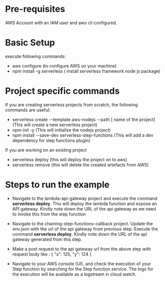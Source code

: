 # Pre-requisites
AWS Account with an IAM user and aws cli configured.

# Basic Setup
execute following commands:
  - aws configure    (to configure AWS on your machine)
  - npm install -g serverless  ( install serverless framework node js package)

# Project specific commands
If you are creating serverless projects from scratch, the following commands are useful:

  - serverless create --template aws-nodejs --path [ name of the project]   (This will create a new serverless project)
  - npm init -y    (This will initialize the nodejs project)
  - npm install --save-dev serverless-step-functions   (This will add a dev dependency for step functions plugin)

If you are working on an existing project
  - serverless deploy  (this will deploy the project on to aws)
  - serverless remove  (this will delete the created artefacts from AWS)

# Steps to run the example
  - Navigate to the lambda-api-gateway project and execute the command **serverless deploy**.
    This will deploy the lambda function and expose an API gateway. Kindly note down the URL of the api gateway as we need to invoke this from the step function

  - Navigate to the chaining-step-functions-callback project.
    Update the env.json with the url of the api gateway from previous step.
    Execute the command **serverless deploy**.
    Kindly note down the URL of the api gateway generated from this step.

  - Make a post request to the api gateway url from the above step with request body like :
    {
    "x": 125,
    "y": 124
    } 

- Navigate to your AWS console (UI), and check the execution of your Step function by searching for the Step function service.
  The logs for the execution will be available as a logstream in cloud watch.


